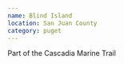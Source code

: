 ```yaml
---
name: Blind Island
location: San Juan County
category: puget
---
```


Part of the Cascadia Marine Trail
